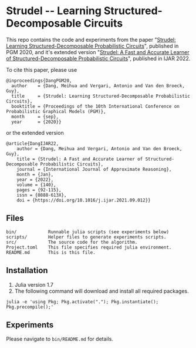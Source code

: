 # Strudel -- Learning Structured-Decomposable Circuits

This repo contains the code and experiments from the paper "[Strudel: Learning Structured-Decomposable Probabilistic Circuits](http://starai.cs.ucla.edu/papers/DangPGM20.pdf)", published in PGM 2020, and it's extended version "[Strudel: A Fast and Accurate Learner of Structured-Decomposable Probabilistic Circuits](http://starai.cs.ucla.edu/papers/DangIJAR22.pdf)", published in IJAR 2022.

To cite this paper, please use
```
@inproceedings{DangPGM20,
  author    = {Dang, Meihua and Vergari, Antonio and Van den Broeck, Guy},
  title     = {Strudel: Learning Structured-Decomposable Probabilistic Circuits},
  booktitle = {Proceedings of the 10th International Conference on Probabilistic Graphical Models (PGM)},
  month     = {sep},
  year      = {2020}}
```
or the extended version
```
@article{DangIJAR22,
    author = {Dang, Meihua and Vergari, Antonio and Van den Broeck, Guy},
    title = {Strudel: A Fast and Accurate Learner of Structured-Decomposable Probabilistic Circuits},
    journal = {International Journal of Approximate Reasoning},
    month = {Jan},
    year = {2022},
    volume = {140},
    pages = {92-115},
    issn = {0888-613X},
    doi = {https://doi.org/10.1016/j.ijar.2021.09.012}}
```

## Files
```
bin/            Runnable julia scripts (see experiments below)
scripts/        Helper files to generate experiments scripts.
src/            The source code for the algorithm.
Project.toml    This file specifies required julia environment.
README.md       This is this file.
```

## Installation

1. Julia version 1.7
2. The following command will download and install all required packages.

```
julia -e 'using Pkg; Pkg.activate("."); Pkg.instantiate(); Pkg.precompile();'
```
    
## Experiments
Please navigate to `bin/README.md` for details.